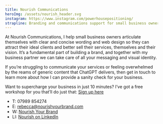 ```yaml
---
title: Nourish Communications
heroImg: /assets/nourish_header.svg
instagram: https://www.instagram.com/powerhousepositioning/
strapline: Branding and communications support for small business owners 
---
```


At Nourish Communications, I help small business owners articulate themselves with clear and concise wording and web design so they can attract their ideal clients and better sell their services, themselves and their vision. It’s a fundamental part of building a brand, and together with my business partner we can take care of all your messaging and visual identity. 

If you’re struggling to communicate your services or feeling overwhelmed by the reams of generic content that ChatGPT delivers, then get in touch to learn more about how I can provide a sanity check for your business. 

Want to supercharge your business in just 10 minutes? I’ve got a free workshop for you that’ll do just that: [Sign up here](https://powerhousepositioning.com/supercharge-your-business-in-10-minutes)

- T: 07989 854274
- E: rebecca@nourishyourbrand.com
- W: [Nourish Your Brand](https://www.nourishyourbrand.com)
- LI: [Nourish on LinkedIn](https://www.linkedin.com/in/rebecca-miles-writer/)
